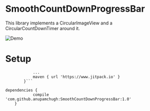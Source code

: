 # SmoothCountDownProgressBar
This library implements a CircularImageView and a CircularCountDownTimer around it.


![Demo](https://cloud.githubusercontent.com/assets/8416306/23175983/40530f0e-f887-11e6-8158-f40c56bba108.gif)

# Setup
```repositories {
			...
			maven { url 'https://www.jitpack.io' }
		}```

dependencies {
	        compile 'com.github.anupamchugh:SmoothCountDownProgressBar:1.0'
	}
